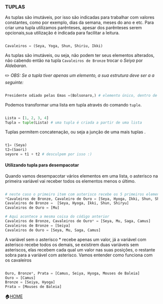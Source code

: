 ### TUPLAS
As tuplas são imutáveis, por isso são indicadas para trabalhar com valores constantes, como por exemplo, dias da semana, meses do ano e etc.
Para criar uma tupla utilizamos parênteses, apesar dos parênteses serem opcionais,sua utilização é indicada para facilitar a leitura.
```python

Cavaleiros = (Seya, Yoga, Shun, Shiriu, Ikki)

```
As tuplas são imutáveis, ou seja, não podem ter seus elementos alterados, não cabendo então na tupla ```Cavaleiros de Bronze``` trocar o *Seiya* por *Aldebaran*.

:pencil2: *OBS: Se a tupla tiver apenas um elemento, a sua estrutura deve ser a a seguinte:*
```python

Presidente odiado pelas Emas =(Bolsonaro,) # elemento único, dentro de parênteses e uma vírgula

```
Podemos transformar uma lista em tupla através do comando ```tuple```.
```python

Lista = [1, 2, 3, 4]
Tupla = tuple(Lista) # uma tupla é criada a partir de uma lista

```
Tuplas permitem concatenação, ou seja a junção de uma mais tuplas .
```python

t1= (Seya)
t2=(Saori)
seyore = t1 + t2 # desculpem por isso :)

```
#### Utilizando tupla para desempacotar

Quando vamos desempacotar vários elementos em uma lista, o asterisco na primeira variável vai receber todos os elementos menos o último.
```python

# neste caso o primeiro item com asterisco recebe os 5 primeiros elementos da lista, deixando o último para o item sem asterisco
*Cavaleiros de Bronze, Cavaleiro de Ouro = [Seya, Hyoga, Ikki, Shun, Shiryu, Mu]
Cavaleiros de Bronze =  [Seya, Hyoga, Ikki, Shun, Shiryu]
Cavaleiros de Ouro = [Mu]

# Aqui acontece a mesma coisa do código anterior
Cavaleiros de Bronze, Cavaleiros de Ouro* = [Seya, Mu, Saga, Camus]
Cavaleiros de Bronze = [Seiya]
Cavaleiros de Ouro = [Seya, Mu, Saga, Camus]

```

A variável sem o asterisco * recebe apenas um valor, já a variável com asterisco recebe todos os demais, se existirem duas variáveis sem asteriscos, elas recebem cada qual um valor nas suas posições, o restante sobra para a variável com asterisco. Vamos entender como funciona com os cavaleiros
```python

Ouro, Bronze*, Prata = [Camus, Seiya, Hyoga, Mouses de Baleia]
Ouro = [Camus]
Bronze = [Seiya, Hyoga]
Prata = [Mouses de Baleia]

```

:house:[HOME](https://github.com/Evaldo-comp/Python_Teoria-e-Pratica/blob/master/README.md)







